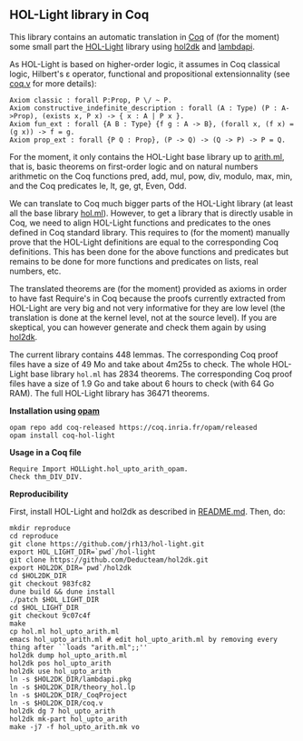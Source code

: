 HOL-Light library in Coq
------------------------

This library contains an automatic translation in [Coq](https://coq.inria.fr/) of (for the moment) some small part the [HOL-Light](https://github.com/jrh13/hol-light) library using [hol2dk](https://github.com/Deducteam/hol2dk) and [lambdapi](https://github.com/Deducteam/lambdapi).

As HOL-Light is based on higher-order logic, it assumes in Coq classical logic, Hilbert's ε operator, functional and propositional extensionnality (see [coq.v](https://github.com/Deducteam/coq-hol-light/blob/main/coq.v) for more details):

```
Axiom classic : forall P:Prop, P \/ ~ P.
Axiom constructive_indefinite_description : forall (A : Type) (P : A->Prop), (exists x, P x) -> { x : A | P x }.
Axiom fun_ext : forall {A B : Type} {f g : A -> B}, (forall x, (f x) = (g x)) -> f = g.
Axiom prop_ext : forall {P Q : Prop}, (P -> Q) -> (Q -> P) -> P = Q.
```

For the moment, it only contains the HOL-Light base library up to [arith.ml](https://github.com/jrh13/hol-light/blob/master/arith.ml), that is, basic theorems on first-order logic and on natural numbers arithmetic on the Coq functions pred, add, mul, pow, div, modulo, max, min, and the Coq predicates le, lt, ge, gt, Even, Odd.

We can translate to Coq much bigger parts of the HOL-Light library (at least all the base library [hol.ml](https://github.com/jrh13/hol-light/blob/master/hol.ml)). However, to get a library that is directly usable in Coq, we need to align HOL-Light functions and predicates to the ones defined in Coq standard library. This requires to (for the moment) manually prove that the HOL-Light definitions are equal to the corresponding Coq definitions. This has been done for the above functions and predicates but remains to be done for more functions and predicates on lists, real numbers, etc.

The translated theorems are (for the moment) provided as axioms in order to have fast Require's in Coq because the proofs currently extracted from HOL-Light are very big and not very informative for they are low level (the translation is done at the kernel level, not at the source level). If you are skeptical, you can however generate and check them again by using [hol2dk](https://github.com/Deducteam/hol2dk).

The current library contains 448 lemmas. The corresponding Coq proof files have a size of 49 Mo and take about 4m25s to check. The whole HOL-Light base library `hol.ml` has 2834 theorems. The corresponding Coq proof files have a size of 1.9 Go and take about 6 hours to check (with 64 Go RAM). The full HOL-Light library has 36471 theorems.

**Installation using [opam](https://opam.ocaml.org/)**

```
opam repo add coq-released https://coq.inria.fr/opam/released
opam install coq-hol-light
```

**Usage in a Coq file**

```
Require Import HOLLight.hol_upto_arith_opam.
Check thm_DIV_DIV.
```

**Reproducibility**

First, install HOL-Light and hol2dk as described in [README.md](https://github.com/Deducteam/hol2dk/blob/main/README.md). Then, do:

```
mkdir reproduce
cd reproduce
git clone https://github.com/jrh13/hol-light.git
export HOL_LIGHT_DIR=`pwd`/hol-light
git clone https://github.com/Deducteam/hol2dk.git
export HOL2DK_DIR=`pwd`/hol2dk
cd $HOL2DK_DIR
git checkout 983fc82
dune build && dune install
./patch $HOL_LIGHT_DIR
cd $HOL_LIGHT_DIR
git checkout 9c07c4f
make
cp hol.ml hol_upto_arith.ml
emacs hol_upto_arith.ml # edit hol_upto_arith.ml by removing every thing after ``loads "arith.ml";;''
hol2dk dump hol_upto_arith.ml
hol2dk pos hol_upto_arith
hol2dk use hol_upto_arith
ln -s $HOL2DK_DIR/lambdapi.pkg
ln -s $HOL2DK_DIR/theory_hol.lp
ln -s $HOL2DK_DIR/_CoqProject
ln -s $HOL2DK_DIR/coq.v
hol2dk dg 7 hol_upto_arith
hol2dk mk-part hol_upto_arith
make -j7 -f hol_upto_arith.mk vo
```
